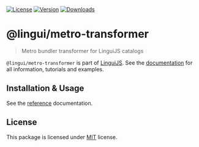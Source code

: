 [![License][badge-license]][license]
[![Version][badge-version]][package]
[![Downloads][badge-downloads]][package]

# @lingui/metro-transformer

> Metro bundler transformer for LinguiJS catalogs

`@lingui/metro-transformer` is part of [LinguiJS][linguijs]. See the
[documentation][documentation] for all information, tutorials and examples.

## Installation & Usage

See the [reference][reference] documentation.

## License

This package is licensed under [MIT][license] license.

[license]: https://github.com/lingui/js-lingui/blob/main/LICENSE
[linguijs]: https://github.com/lingui/js-lingui
[documentation]: https://lingui.dev
[reference]: https://lingui.dev/ref/metro-transformer
[package]: https://www.npmjs.com/package/@lingui/metro-transformer
[badge-downloads]: https://img.shields.io/npm/dw/@lingui/metro-transformer.svg
[badge-version]: https://img.shields.io/npm/v/@lingui/metro-transformer.svg
[badge-license]: https://img.shields.io/npm/l/@lingui/metro-transformer.svg
